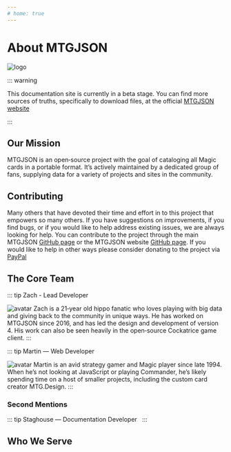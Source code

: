 ```yaml
---
# home: true
---
```

# About MTGJSON

![logo](/images/logo.svg "MTGJSON")

::: warning

This documentation site is currently in a beta stage. You can find more sources of truths, specifically to download files, at the official [MTGJSON website](https://mtgjson.com/)

:::

## Our Mission

MTGJSON is an open‐source project with the goal of cataloging all Magic cards in a portable format. It’s actively maintained by a dedicated group of fans, supplying data for a variety of projects and sites in the community.

## Contributing

Many others that have devoted their time and effort in to this project that empowers so many others. If you have suggestions on improvements, if you find bugs, or if you would like to help address existing issues, we are always looking for help. You can contribute to the project through the main MTGJSON [GitHub page](https://github.com/mtgjson/mtgjson) or the MTGJSON website [GitHub page](https://github.com/mtgjson/mtgjson-website). If you would like to help in other ways please consider donating to the project via [PayPal](https://www.paypal.me/Zachhalpern)

## The Core Team

::: tip Zach - Lead Developer

![avatar](/images/avatar-zach.jpg "Zach")
Zach is a 21‐year old hippo fanatic who loves playing with big data and giving back to the community in unique ways. He has worked on MTGJSON since 2016, and has led the design and development of version 4. His work can also be seen heavily in the open‐source Cockatrice game client.
:::

::: tip Martin — Web Developer

![avatar](/images/avatar-martin.jpg "Martin")
Martin is an avid strategy gamer and Magic player since late 1994. When he’s not looking at JavaScript or playing Commander, he’s likely spending time on a host of smaller projects, including the custom card creator MTG.Design.
:::

### Second Mentions

::: tip Staghouse — Documentation Developer
&nbsp;
:::


## Who We Serve

<GenerateServices/>